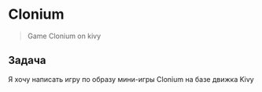 # Clonium
> Game Clonium on kivy

## Задача
Я хочу написать игру по образу мини-игры Clonium на базе движка Kivy




